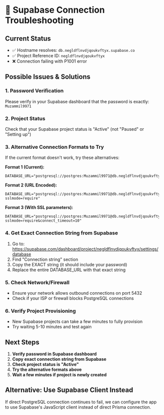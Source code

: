 # 🔧 Supabase Connection Troubleshooting

## Current Status
- ✅ Hostname resolves: `db.negldflnvdjqoukvftyx.supabase.co`
- ✅ Project Reference ID: `negldflnvdjqoukvftyx`
- ❌ Connection failing with P1001 error

## Possible Issues & Solutions

### 1. **Password Verification**
Please verify in your Supabase dashboard that the password is exactly: `Muzammil9971`

### 2. **Project Status**
Check that your Supabase project status is "Active" (not "Paused" or "Setting up")

### 3. **Alternative Connection Formats to Try**

If the current format doesn't work, try these alternatives:

**Format 1 (Current):**
```env
DATABASE_URL="postgresql://postgres:Muzammil9971@db.negldflnvdjqoukvftyx.supabase.co:5432/postgres"
```

**Format 2 (URL Encoded):**
```env
DATABASE_URL="postgresql://postgres:Muzammil9971@db.negldflnvdjqoukvftyx.supabase.co:5432/postgres?sslmode=require"
```

**Format 3 (With SSL parameters):**
```env
DATABASE_URL="postgresql://postgres:Muzammil9971@db.negldflnvdjqoukvftyx.supabase.co:5432/postgres?sslmode=require&connect_timeout=10"
```

### 4. **Get Exact Connection String from Supabase**

1. Go to: https://supabase.com/dashboard/project/negldflnvdjqoukvftyx/settings/database
2. Find "Connection string" section
3. Copy the EXACT string (it should include your password)
4. Replace the entire DATABASE_URL with that exact string

### 5. **Check Network/Firewall**
- Ensure your network allows outbound connections on port 5432
- Check if your ISP or firewall blocks PostgreSQL connections

### 6. **Verify Project Provisioning**
- New Supabase projects can take a few minutes to fully provision
- Try waiting 5-10 minutes and test again

## Next Steps

1. **Verify password in Supabase dashboard**
2. **Copy exact connection string from Supabase**
3. **Check project status is "Active"**
4. **Try the alternative formats above**
5. **Wait a few minutes if project is newly created**

## Alternative: Use Supabase Client Instead

If direct PostgreSQL connection continues to fail, we can configure the app to use Supabase's JavaScript client instead of direct Prisma connection.
